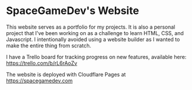 # SpaceGameDev's Website
This website serves as a portfolio for my projects. It is also a personal project that I've been working on as a challenge to learn HTML, CSS, and Javascript. I intentionally avoided using a website builder as I wanted to make the entire thing from scratch.

I have a Trello board for tracking progress on new features, available here: https://trello.com/b/rL6rAoZv

The website is deployed with Cloudflare Pages at https://spacegamedev.com
